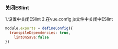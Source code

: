 ### 关闭ESlint
1.设置中关闭ESlint
2.在vue.config.js文件中关闭中ESlint
```js
module.exports = defineConfig({
  transpileDependencies: true,
    lintOnSave:false
})
```